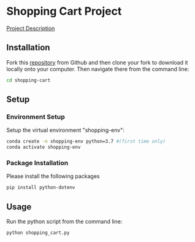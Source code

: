 # Shopping Cart Project

[Project Description](https://github.com/prof-rossetti/intro-to-python/tree/master/projects/shopping-cart)

## Installation

Fork this [repository](https://github.com/cas432/shopping-cart) from Github and then clone your fork to download it locally onto your computer. Then navigate there from the command line:

```sh
cd shopping-cart
```

## Setup

### Environment Setup
Setup the virtual environment "shopping-env":

```sh
conda create -n shopping-env python=3.7 #(first time only)
conda activate shopping-env
```
### Package Installation
Please install the following packages

```sh
pip install python-dotenv
```

## Usage
Run the python script from the command line:

```py
python shopping_cart.py
```